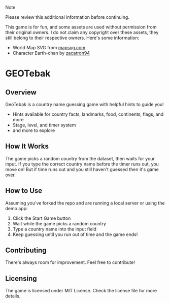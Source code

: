 > [!NOTE]  
> Please review this additional information before continuing.

This game is for fun, and some assets are used without permission from their original owners. I do not claim any copyright over these assets, they still belong to their respective owners. Here's some information:

- World Map SVG from [mapsvg.com](https://mapsvg.com/maps/world)
- Character Earth-chan by [zacatron94](https://www.deviantart.com/zacatron94/art/Earth-chan-721174731)

# GEOTebak

## Overview

GeoTebak is a country name guessing game with helpful hints to guide you!

- Hints available for country facts, landmarks, food, continents, flags, and more
- Stage, level, and timer system
- and more to explore

## How It Works

The game picks a random country from the dataset, then waits for your input.
If you type the correct country name before the timer runs out, you move on!
But if time runs out and you still haven't guessed then it's game over.

## How to Use

Assuming you've forked the repo and are running a local server or using the demo app:

1. Click the Start Game button
2. Wait while the game picks a random country
3. Type a country name into the input field
4. Keep guessing until you run out of time and the game ends!

## Contributing

There's always room for improvement. Feel free to contribute!

## Licensing

The game is licensed under MIT License. Check the license file for more details.
